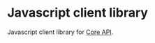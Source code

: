 # Javascript client library

Javascript client library for [Core API][core-api].

[core-api]: https://github.com/core-api/core-api/
